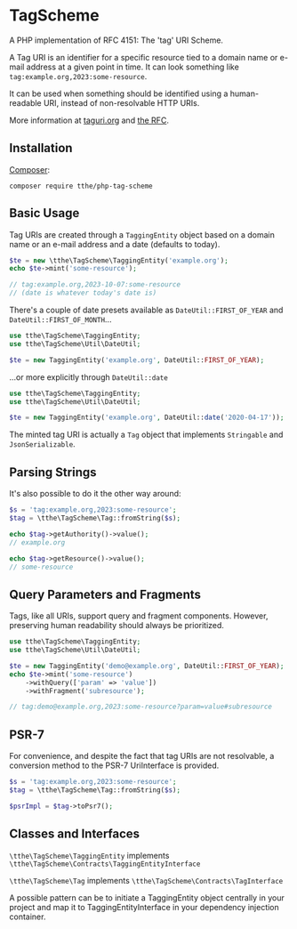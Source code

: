 # TagScheme

A PHP implementation of RFC 4151: The 'tag' URI Scheme.

A Tag URI is an identifier for a specific resource tied to a domain name or e-mail address at a given point in time.
It can look something like `tag:example.org,2023:some-resource`.

It can be used when something should be identified using a human-readable URI, instead of non-resolvable HTTP URIs.

More information at [taguri.org](https://www.taguri.org/) and [the RFC](https://www.rfc-editor.org/rfc/rfc4151).

## Installation

[Composer](https://getcomposer.org/):

```
composer require tthe/php-tag-scheme
```

## Basic Usage

Tag URIs are created through a `TaggingEntity` object based on a domain name or an e-mail address and a date (defaults to today).

```php
$te = new \tthe\TagScheme\TaggingEntity('example.org');
echo $te->mint('some-resource');

// tag:example.org,2023-10-07:some-resource
// (date is whatever today's date is)
```

There's a couple of date presets available as `DateUtil::FIRST_OF_YEAR` and `DateUtil::FIRST_OF_MONTH`...

```php
use tthe\TagScheme\TaggingEntity;
use tthe\TagScheme\Util\DateUtil;

$te = new TaggingEntity('example.org', DateUtil::FIRST_OF_YEAR);
```

...or more explicitly through `DateUtil::date`

```php
use tthe\TagScheme\TaggingEntity;
use tthe\TagScheme\Util\DateUtil;

$te = new TaggingEntity('example.org', DateUtil::date('2020-04-17'));
```

The minted tag URI is actually a `Tag` object that implements `Stringable` and `JsonSerializable`.

## Parsing Strings

It's also possible to do it the other way around:

```php
$s = 'tag:example.org,2023:some-resource';
$tag = \tthe\TagScheme\Tag::fromString($s);

echo $tag->getAuthority()->value();
// example.org

echo $tag->getResource()->value();
// some-resource
```

## Query Parameters and Fragments

Tags, like all URIs, support query and fragment components.
However, preserving human readability should always be prioritized.

```php
use tthe\TagScheme\TaggingEntity;
use tthe\TagScheme\Util\DateUtil;

$te = new TaggingEntity('demo@example.org', DateUtil::FIRST_OF_YEAR);
echo $te->mint('some-resource')
    ->withQuery(['param' => 'value'])
    ->withFragment('subresource');

// tag:demo@example.org,2023:some-resource?param=value#subresource
```

## PSR-7

For convenience, and despite the fact that tag URIs are not resolvable,
a conversion method to the PSR-7 UriInterface is provided.

```php
$s = 'tag:example.org,2023:some-resource';
$tag = \tthe\TagScheme\Tag::fromString($s);

$psrImpl = $tag->toPsr7();
```

## Classes and Interfaces

`\tthe\TagScheme\TaggingEntity` implements `\tthe\TagScheme\Contracts\TaggingEntityInterface`

`\tthe\TagScheme\Tag` implements `\tthe\TagScheme\Contracts\TagInterface`

A possible pattern can be to initiate a TaggingEntity object centrally in your project and map it to
TaggingEntityInterface in your dependency injection container.